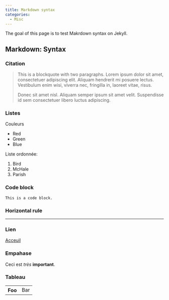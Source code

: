 ```yaml
---
title: Markdown syntax
categories:
  - Misc
---
```


The goal of this page is to test Makrdown syntax on Jekyll.

## Markdown: Syntax

### Citation

> This is a blockquote with two paragraphs. Lorem ipsum dolor sit amet,
> consectetuer adipiscing elit. Aliquam hendrerit mi posuere lectus.
> Vestibulum enim wisi, viverra nec, fringilla in, laoreet vitae, risus.
> 
> Donec sit amet nisl. Aliquam semper ipsum sit amet velit. Suspendisse
> id sem consectetuer libero luctus adipiscing.


### Listes

Couleurs

-   Red
-   Green
-   Blue

Liste ordonnée:

1.  Bird
2.  McHale
3.  Parish


### Code block

    This is a code block.

### Horizontal rule

---------------------------------------


### Lien


[Acceuil](/)

### Empahase

Ceci est *très* **important**.

### Tableau

<table>
    <tr>
        <th>Foo</th>
        <td>Bar</td>
    </tr>
</table>
